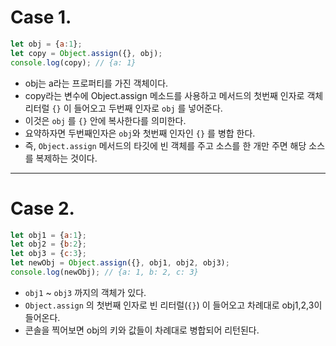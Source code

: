 # Case 1.

```javascript
let obj = {a:1};
let copy = Object.assign({}, obj);
console.log(copy); // {a: 1}
```

- obj는 a라는 프로퍼티를 가진 객체이다.
- copy라는 변수에 Object.assign 메소드를 사용하고 메서드의 첫번째 인자로 객체 리터럴 `{}` 이 들어오고 두번째 인자로 `obj` 를 넣어준다.
- 이것은 `obj` 를 `{}` 안에 복사한다를 의미한다.
- 요약하자면 두번째인자은 `obj`와 첫번째 인자인 `{}` 를 병합 한다.
- 즉, `Object.assign` 메서드의 타깃에 빈 객체를 주고 소스를 한 개만 주면 해당 소스를 복제하는 것이다.

---

# Case 2.

```javascript
let obj1 = {a:1};
let obj2 = {b:2};
let obj3 = {c:3};
let newObj = Object.assign({}, obj1, obj2, obj3);
console.log(newObj); // {a: 1, b: 2, c: 3}
```

- `obj1` ~ `obj3` 까지의 객체가 있다.
- `Object.assign` 의 첫번째 인자로 빈 리터럴(`{}`) 이 들어오고 차례대로 obj1,2,3이 들어온다.
- 콘솔을 찍어보면 obj의 키와 값들이 차례대로 병합되어 리턴된다.